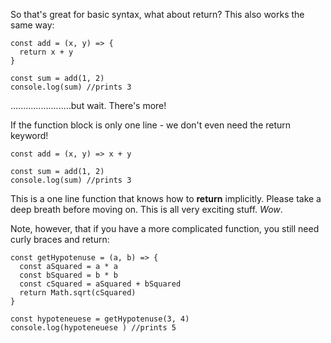 
So that's great for basic syntax, what about return? This also works the same way:
```
const add = (x, y) => {
  return x + y
}

const sum = add(1, 2) 
console.log(sum) //prints 3
```
  

........................but wait. There's more!

  

If the function block is only one line - we don't even need the return keyword!
```
const add = (x, y) => x + y

const sum = add(1, 2) 
console.log(sum) //prints 3
```
  

This is a one line function that knows how to **return** implicitly. Please take a deep breath before moving on. This is all very exciting stuff. _Wow_.

  

Note, however, that if you have a more complicated function, you still need curly braces and return:

  
```
const getHypotenuse = (a, b) => {
  const aSquared = a * a
  const bSquared = b * b
  const cSquared = aSquared + bSquared
  return Math.sqrt(cSquared)
}

const hypoteneuese = getHypotenuse(3, 4) 
console.log(hypoteneuese ) //prints 5
```